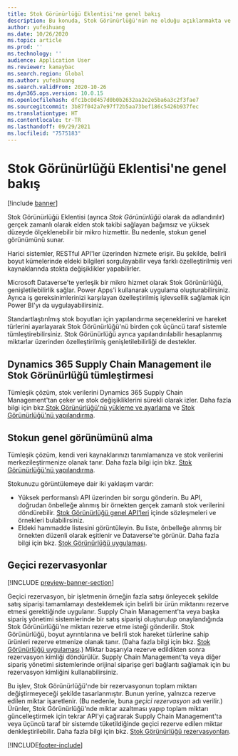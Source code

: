 ```yaml
---
title: Stok Görünürlüğü Eklentisi'ne genel bakış
description: Bu konuda, Stok Görünürlüğü'nün ne olduğu açıklanmakta ve özellikleri tanımlanmaktadır.
author: yufeihuang
ms.date: 10/26/2020
ms.topic: article
ms.prod: ''
ms.technology: ''
audience: Application User
ms.reviewer: kamaybac
ms.search.region: Global
ms.author: yufeihuang
ms.search.validFrom: 2020-10-26
ms.dyn365.ops.version: 10.0.15
ms.openlocfilehash: dfc1bc0d457d0b0b2632aa2e2e5ba6a3c2f3fae7
ms.sourcegitcommit: 3b87f042a7e97f72b5aa73bef186c5426b937fec
ms.translationtype: HT
ms.contentlocale: tr-TR
ms.lasthandoff: 09/29/2021
ms.locfileid: "7575183"
---
```

# <a name="inventory-visibility-add-in-overview"></a>Stok Görünürlüğü Eklentisi'ne genel bakış

[!include [banner](../includes/banner.md)]

Stok Görünürlüğü Eklentisi (ayrıca *Stok Görünürlüğü* olarak da adlandırılır) gerçek zamanlı olarak elden stok takibi sağlayan bağımsız ve yüksek düzeyde ölçeklenebilir bir mikro hizmettir. Bu nedenle, stokun genel görünümünü sunar.

Harici sistemler, RESTful API'ler üzerinden hizmete erişir. Bu şekilde, belirli boyut kümelerinde eldeki bilgileri sorgulayabilir veya farklı özelleştirilmiş veri kaynaklarında stokta değişiklikler yapabilirler.

Microsoft Dataverse'te yerleşik bir mikro hizmet olarak Stok Görünürlüğü, genişletilebilirlik sağlar. Power Apps'i kullanarak uygulama oluşturabilirsiniz. Ayrıca iş gereksinimlerinizi karşılayan özelleştirilmiş işlevsellik sağlamak için Power BI'yı da uygulayabilirsiniz.

Standartlaştırılmış stok boyutları için yapılandırma seçeneklerini ve hareket türlerini ayarlayarak Stok Görünürlüğü'nü birden çok üçüncü taraf sistemle tümleştirebilirsiniz. Stok Görünürlüğü ayrıca yapılandırılabilir hesaplanmış miktarlar üzerinden özelleştirilmiş genişletilebilirliği de destekler.

## <a name="inventory-visibility-integration-with-dynamics-365-supply-chain-management"></a>Dynamics 365 Supply Chain Management ile Stok Görünürlüğü tümleştirmesi

Tümleşik çözüm, stok verilerini Dynamics 365 Supply Chain Management'tan çeker ve stok değişikliklerini sürekli olarak izler. Daha fazla bilgi için bkz.[Stok Görünürlüğü'nü yükleme ve ayarlama](inventory-visibility-setup.md) ve [Stok Görünürlüğü'nü yapılandırma](inventory-visibility-configuration.md).

## <a name="get-a-global-view-of-inventory"></a>Stokun genel görünümünü alma

Tümleşik çözüm, kendi veri kaynaklarınızı tanımlamanıza ve stok verilerini merkezileştirmenize olanak tanır. Daha fazla bilgi için bkz. [Stok Görünürlüğü'nü yapılandırma](inventory-visibility-configuration.md).

Stokunuzu görüntülemeye dair iki yaklaşım vardır:

- Yüksek performanslı API üzerinden bir sorgu gönderin. Bu API, doğrudan önbelleğe alınmış bir örnekten gerçek zamanlı stok verilerini döndürebilir. [Stok Görünürlüğü genel API'leri](inventory-visibility-api.md) içinde sözleşmeleri ve örnekleri bulabilirsiniz.
- Eldeki hammadde listesini görüntüleyin. Bu liste, önbelleğe alınmış bir örnekten düzenli olarak eşitlenir ve Dataverse'te görünür. Daha fazla bilgi için bkz. [Stok Görünürlüğü uygulaması](inventory-visibility-power-platform.md).

## <a name="soft-reservations"></a>Geçici rezervasyonlar

[!INCLUDE [preview-banner-section](../../includes/preview-banner-section.md)]

Geçici rezervasyon, bir işletmenin örneğin fazla satışı önleyecek şekilde satış siparişi tamamlamayı desteklemek için belirli bir ürün miktarını rezerve etmesi gerektiğinde uygulanır. Supply Chain Management'ta veya başka sipariş yönetimi sistemlerinde bir satış siparişi oluşturulup onaylandığında Stok Görünürlüğü'ne miktarı rezerve etme isteği gönderilir. Stok Görünürlüğü, boyut ayrıntılarına ve belirli stok hareket türlerine sahip ürünleri rezerve etmenize olanak tanır. (Daha fazla bilgi için bkz. [Stok Görünürlüğü uygulaması](inventory-visibility-power-platform.md).) Miktar başarıyla rezerve edildikten sonra rezervasyon kimliği döndürülür. Supply Chain Management'ta veya diğer sipariş yönetimi sistemlerinde orijinal siparişe geri bağlantı sağlamak için bu rezervasyon kimliğini kullanabilirsiniz.

Bu işlev, Stok Görünürlüğü'nde bir rezervasyonun toplam miktarı değiştirmeyeceği şekilde tasarlanmıştır. Bunun yerine, yalnızca rezerve edilen miktar işaretlenir. (Bu nedenle, buna *geçici rezervasyon* adı verilir.) Ürünler, Stok Görünürlüğü'nde miktar azaltması yapıp toplam miktarı güncelleştirmek için tekrar API'yi çağırarak Supply Chain Management'ta veya üçüncü taraf bir sistemde tüketildiğinde geçici rezerve edilen miktar denkleştirilebilir. Daha fazla bilgi için bkz. [Stok Görünürlüğü rezervasyonları](inventory-visibility-reservations.md).

[!INCLUDE[footer-include](../../includes/footer-banner.md)]
